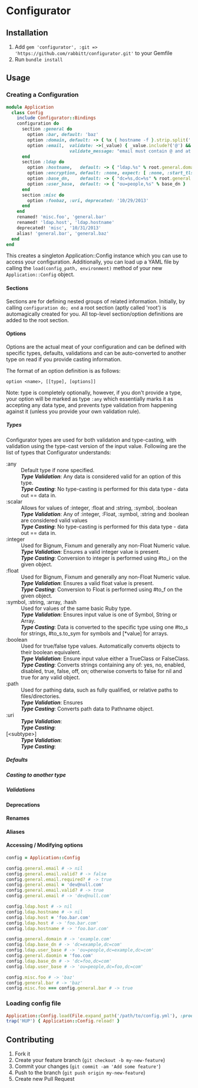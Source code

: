 # Configurator

## Installation
1. Add `gem 'configurator', :git => 'https://github.com/rabbitt/configurator.git'` to your Gemfile
2. Run `bundle install`

## Usage

### Creating a Configuration

```ruby
module Application
  class Config
    include Configurator::Bindings
    configuration do
      section :general do
        option :bar, default: 'baz'
        option :domain, default: -> { %x { hostname -f }.strip.split('.')[-2..-1].join('.') }
        option :email,  validate: ->(_value) { _value.include?('@') && _value.count('.') >= 1 },
                        validate_message: "email must contain @ and at least one '.'"
      end
      section :ldap do
        option :hostname,   default: -> { "ldap.%s" % root.general.domain }
        option :encryption, default: :none, expect: [ :none, :start_tls, :simple_tls ]
        option :base_dn,    default: -> { "dc=%s,dc=%s" % root.general.domain.split('.') }
        option :user_base,  default: -> { "ou=people,%s" % base_dn }
      end
      section :misc do
        option :foobaz, :uri, deprecated: '10/29/2013'
      end
    end
    renamed! 'misc.foo', 'general.bar'
    renamed! 'ldap.host', 'ldap.hostname'
    deprecated! 'misc', '10/31/2013'
    alias! 'general.bar', 'general.baz'
  end
end
```

This creates a singleton Application::Config instance which you can use to access your configuration. Additionally, you can load up a YAML file by calling the `load(config_path, environment)` method of your new `Application::Config` object.

#### Sections

Sections are for defining nested groups of related information. Initially, by calling `configuration do; end` a root section (aptly called 'root') is automagically created for you. All top-level section/option definitions are added to the root section.

#### Options

Options are the actual meat of your configuration and can be defined with specific types, defaults, validations and can be auto-converted to another type on read if you provide casting information.

The format of an option definition is as follows:

`option <name>, [[type], [options]]`

Note: type is completely optionally, however, if you don't provide a type, your option will be marked as type `:any` which essentially marks it as accepting any data type, and prevents type validation from happening against it (unless you provide your own validation rule).

##### Types

Configurator types are used for both validation and type-casting, with validation using the type-cast version of the input value. Following are the list of types that Configurator understands:

<dl>

  <dt>:any</dt>
  <dd>Default type if none specified.</dd>
  <dd><strong><em>Type Validation</em></strong>: Any data is considered valid for an option of this type.</dd>
  <dd><strong><em>Type Casting</em></strong>: No type-casting is performed for this data type - data out == data in.</dd>

  <dt>:scalar</dt>
  <dd>Allows for values of :integer, :float and :string, :symbol, :boolean</dd>
  <dd><strong><em>Type Validation</em></strong>: Any of :integer, :Float, :symbol, :string and :boolean are considered valid values </dd>
  <dd><strong><em>Type Casting</em></strong>: No type-casting is performed for this data type - data out == data in.</dd>

  <dt>:integer</dt>
  <dd>Used for Bignum, Fixnum and generally any non-Float Numeric value.</dd>
  <dd><strong><em>Type Validation</em></strong>: Ensures a valid integer value is present.</dd>
  <dd><strong><em>Type Casting</em></strong>: Conversion to integer is performed using #to_i on the given object.</dd>

  <dt>:float</dt>
  <dd>Used for Bignum, Fixnum and generally any non-Float Numeric value.</dd>
  <dd><strong><em>Type Validation</em></strong>: Ensures a valid float value is present.</dd>
  <dd><strong><em>Type Casting</em></strong>: Conversion to Float is performed using #to_f on the given object.</dd>

  <dt>:symbol, :string, :array, :hash</dt>
  <dd>Used for values of the same basic Ruby type.</dd>
  <dd><strong><em>Type Validation</em></strong>: Ensures input value is one of Symbol, String or Array.</dd>
  <dd><strong><em>Type Casting</em></strong>: Data is converted to the specific type using one #to_s for strings, #to_s.to_sym for symbols and [*value] for arrays.</dd>

  <dt>:boolean</dt>
  <dd>Used for true/false type values. Automatically converts objects to their boolean equivalent.</dd>
  <dd><strong><em>Type Validation</em></strong>: Ensure input value either a TrueClass or FalseClass.</dd>
  <dd><strong><em>Type Casting</em></strong>: Converts strings containing any of: yes, no, enabled, disabled, true, false, off, on; otherwise converts to false for nil and true for any valid object.</dd>

  <dt>:path</dt>
  <dd>Used for pathing data, such as fully qualified, or relative paths to files/directories.</dd>
  <dd><strong><em>Type Validation</em></strong>: Ensures </dd>
  <dd><strong><em>Type Casting</em></strong>: Converts path data to Pathname object.</dd>

  <dt>:uri</dt>
  <dd></dd>
  <dd><strong><em>Type Validation</em></strong>: </dd>
  <dd><strong><em>Type Casting</em></strong>: </dd>

  <dt>[&lt;subtype&gt;]</dt>
  <dd></dd>
  <dd><strong><em>Type Validation</em></strong>: </dd>
  <dd><strong><em>Type Casting</em></strong>: </dd>
</dl>

<dl>
</dl>

##### Defaults
##### Casting to another type
##### Validations
#### Deprecations
#### Renames
#### Aliases

#### Accessing / Modifying options

```ruby
config = Application::Config

config.general.email # -> nil
config.general.email.valid? # -> false
config.general.email.required? # -> true
config.general.email = 'dev@null.com'
config.general.email.valid? # -> true
config.general.email # -> 'dev@null.com'

config.ldap.host # -> nil
config.ldap.hostname # -> nil
config.ldap.host = 'foo.bar.com'
config.ldap.host # -> 'foo.bar.com'
config.ldap.hostname # -> 'foo.bar.com'

config.general.domain # -> 'example.com'
config.ldap.base_dn # -> 'dc=example,dc=com'
config.ldap.user_base # -> 'ou=people,dc=example,dc=com'
config.general.daomin = 'foo.com'
config.ldap.base_dn # -> 'dc=foo,dc=com'
config.ldap.user_base # -> 'ou=people,dc=foo,dc=com'

config.misc.foo # -> 'baz'
config.general.bar # -> 'baz'
config.misc.foo === config.general.bar # -> true
```

### Loading config file

```ruby
Application::Config.load(File.expand_path('/path/to/config.yml'), :production)
trap('HUP') { Application::Config.reload! }
```

## Contributing

1. Fork it
2. Create your feature branch (`git checkout -b my-new-feature`)
3. Commit your changes (`git commit -am 'Add some feature'`)
4. Push to the branch (`git push origin my-new-feature`)
5. Create new Pull Request
